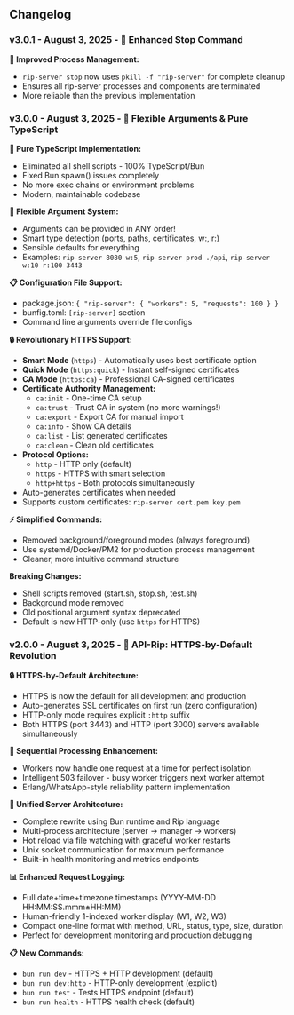 ## Changelog

### v3.0.1 - August 3, 2025 - 🛑 **Enhanced Stop Command**

**🛑 Improved Process Management:**
* `rip-server stop` now uses `pkill -f "rip-server"` for complete cleanup
* Ensures all rip-server processes and components are terminated
* More reliable than the previous implementation

### v3.0.0 - August 3, 2025 - 🎯 **Flexible Arguments & Pure TypeScript**

**🚀 Pure TypeScript Implementation:**
* Eliminated all shell scripts - 100% TypeScript/Bun
* Fixed Bun.spawn() issues completely
* No more exec chains or environment problems
* Modern, maintainable codebase

**🎯 Flexible Argument System:**
* Arguments can be provided in ANY order!
* Smart type detection (ports, paths, certificates, w:, r:)
* Sensible defaults for everything
* Examples: `rip-server 8080 w:5`, `rip-server prod ./api`, `rip-server w:10 r:100 3443`

**📋 Configuration File Support:**
* package.json: `{ "rip-server": { "workers": 5, "requests": 100 } }`
* bunfig.toml: `[rip-server]` section
* Command line arguments override file configs

**🔒 Revolutionary HTTPS Support:**
* **Smart Mode** (`https`) - Automatically uses best certificate option
* **Quick Mode** (`https:quick`) - Instant self-signed certificates
* **CA Mode** (`https:ca`) - Professional CA-signed certificates
* **Certificate Authority Management:**
  - `ca:init` - One-time CA setup
  - `ca:trust` - Trust CA in system (no more warnings!)
  - `ca:export` - Export CA for manual import
  - `ca:info` - Show CA details
  - `ca:list` - List generated certificates
  - `ca:clean` - Clean old certificates
* **Protocol Options:**
  - `http` - HTTP only (default)
  - `https` - HTTPS with smart selection
  - `http+https` - Both protocols simultaneously
* Auto-generates certificates when needed
* Supports custom certificates: `rip-server cert.pem key.pem`

**⚡ Simplified Commands:**
* Removed background/foreground modes (always foreground)
* Use systemd/Docker/PM2 for production process management
* Cleaner, more intuitive command structure

**Breaking Changes:**
* Shell scripts removed (start.sh, stop.sh, test.sh)
* Background mode removed
* Old positional argument syntax deprecated
* Default is now HTTP-only (use `https` for HTTPS)

### v2.0.0 - August 3, 2025 - 🚀 **API-Rip: HTTPS-by-Default Revolution**

**🔒 HTTPS-by-Default Architecture:**
* HTTPS is now the default for all development and production
* Auto-generates SSL certificates on first run (zero configuration)
* HTTP-only mode requires explicit `:http` suffix
* Both HTTPS (port 3443) and HTTP (port 3000) servers available simultaneously

**🎯 Sequential Processing Enhancement:**
* Workers now handle one request at a time for perfect isolation
* Intelligent 503 failover - busy worker triggers next worker attempt
* Erlang/WhatsApp-style reliability pattern implementation

**🚀 Unified Server Architecture:**
* Complete rewrite using Bun runtime and Rip language
* Multi-process architecture (server → manager → workers)
* Hot reload via file watching with graceful worker restarts
* Unix socket communication for maximum performance
* Built-in health monitoring and metrics endpoints

**📊 Enhanced Request Logging:**
* Full date+time+timezone timestamps (YYYY-MM-DD HH:MM:SS.mmm±HH:MM)
* Human-friendly 1-indexed worker display (W1, W2, W3)
* Compact one-line format with method, URL, status, type, size, duration
* Perfect for development monitoring and production debugging

**📋 New Commands:**
* `bun run dev` - HTTPS + HTTP development (default)
* `bun run dev:http` - HTTP-only development (explicit)
* `bun run test` - Tests HTTPS endpoint (default)
* `bun run health` - HTTPS health check (default)
